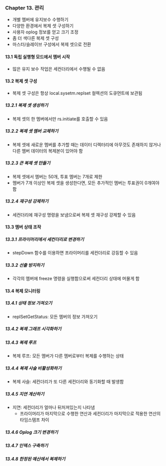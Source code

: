 ### Chapter 13. 관리
- 개별 멤버에 유지보수 수행하기 
- 다양한 환경에서 복제 셋 구성하기
- 사용자 oplog 정보를 얻고 크기 조정
- 좀 더 색다른 복제 셋 구성
- 마스터/슬레이브 구성에서 복제 셋으로 전환 

#### 13.1 독립 실행형 모드에서 멤버 시작 
- 많은 유지 보수 작업은 세컨더리에서 수행될 수 없음 
#### 13.2 복제 셋 구성
- 복제 셋 구성은 항상 local.sysetm.replset 컬렉션의 도큐먼트에 보관됨 

##### 13.2.1 복제 셋 생성하기
- 복제 셋의 한 멤버에서만 rs.initiate를 호출할 수 있음 

##### 13.2.2 복제 셋 멤버 교체하기
- 복제 셋에 새로운 멤버를 추가할 때는 데이터 디렉터리에 아무것도 존재하지 않거나 다른 멤버 데이터의 복제본이 있어야 함 
##### 13.2.3 큰 복제 셋 만들기
- 복제 셋에서 멤버는 50개, 투표 멤버는 7개로 제한
- 멤버가 7개 이상인 복제 셋을 생성한다면, 모든 추가적인 멤버는 투표권이 0개여야 함 

##### 13.2.4 재구성 강제하기
- 세컨더리에 재구성 명령을 보냄으로써 복제 셋 재구성 강제할 수 있음

#### 13.3 멤버 상태 조작
##### 13.3.1 프라이머리에서 세컨더리로 변경하기
- stepDown 함수를 이용하면 프라이머리를 세컨더리로 강등할 수 있음
##### 13.3.2 선출 방지하기
- 각각의 멤버에 freeze 명령을 실행함으로써 세컨더리 상태에 머물게 함 

#### 13.4 복제 모니터링

##### 13.4.1 상태 정보 가져오기
- replSetGetStatus: 모든 멤버의 정보 가져오기 

##### 13.4.2 복제 그래프 시각화하기
##### 13.4.3 복제 루프
- 복제 루프: 모든 멤버가 다른 멤버로부터 복제를 수행하는 상태 
##### 13.4.4 복제 사슬 비활성화하기
- 복제 사슬: 세컨더리가 또 다른 세컨더리와 동기화할 때 발생함 
##### 13.4.5 지연 계산하기
- 지연: 세컨더리가 얼마나 뒤처져있는지 나타냄 
  - 프라이머리가 마지막으로 수행한 연산과 세컨더리가 마지막으로 적용한 연산의 타임스탬프 차이 
##### 13.4.6 Oplog 크기 변경하기
##### 13.4.7 인덱스 구축하기
##### 13.4.8 한정된 예산에서 복제하기 